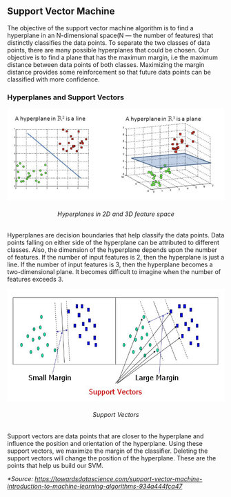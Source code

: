 <h2>Support Vector Machine </h2>

The objective of the support vector machine algorithm is to find a hyperplane in an N-dimensional space(N — the number of features) that distinctly classifies the data points.
To separate the two classes of data points, there are many possible hyperplanes that could be chosen. Our objective is to find a plane that has the maximum margin, i.e the maximum distance between data points of both classes. Maximizing the margin distance provides some reinforcement so that future data points can be classified with more confidence.

<h3> Hyperplanes and Support Vectors</h3>

<img src="hyperplanes.png"></img>
<h6 style="text-align:center;"><em> Hyperplanes in 2D and 3D feature space
</em></h6>

Hyperplanes are decision boundaries that help classify the data points. Data points falling on either side of the hyperplane can be attributed to different classes. Also, the dimension of the hyperplane depends upon the number of features. If the number of input features is 2, then the hyperplane is just a line. If the number of input features is 3, then the hyperplane becomes a two-dimensional plane. It becomes difficult to imagine when the number of features exceeds 3.

<img src="support_vectors.jpg"></img>
<h6 style="text-align:center;"><em> Support Vectors
</em></h6>
Support vectors are data points that are closer to the hyperplane and influence the position and orientation of the hyperplane. Using these support vectors, we maximize the margin of the classifier. Deleting the support vectors will change the position of the hyperplane. These are the points that help us build our SVM.

<em>*Source: <a href="https://towardsdatascience.com/support-vector-machine-introduction-to-machine-learning-algorithms-934a444fca47">https://towardsdatascience.com/support-vector-machine-introduction-to-machine-learning-algorithms-934a444fca47</a></em>